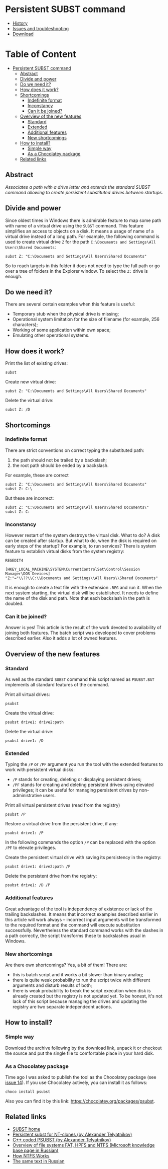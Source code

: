 # Persistent SUBST command #

* [History](History.md)
* [Issues and troubleshooting](IssuesAndTroubleshooting.md)
* [Download](https://github.com/ildar-shaimordanov/psubst/releases)

<!-- md-toc-begin -->
# Table of Content
* [Persistent SUBST command](#persistent-subst-command)
  * [Abstract](#abstract)
  * [Divide and power](#divide-and-power)
  * [Do we need it?](#do-we-need-it)
  * [How does it work?](#how-does-it-work)
  * [Shortcomings](#shortcomings)
    * [Indefinite format](#indefinite-format)
    * [Inconstancy](#inconstancy)
    * [Can it be joined?](#can-it-be-joined)
  * [Overview of the new features](#overview-of-the-new-features)
    * [Standard](#standard)
    * [Extended](#extended)
    * [Additional features](#additional-features)
    * [New shortcomings](#new-shortcomings)
  * [How to install?](#how-to-install)
    * [Simple way](#simple-way)
    * [As a Chocolatey package](#as-a-chocolatey-package)
  * [Related links](#related-links)
<!-- md-toc-end -->

## Abstract ##

_Associates a path with a drive letter and extends the standard SUBST command allowing to create persistent substituted drives between startups._

## Divide and power ##

Since oldest times in Windows there is admirable feature to map some path with name of a virtual drive using the `SUBST` command. This feature simplifies an access to objects on a disk. It means a usage of name of a virtual drive instead of a long path. For example, the following command is used to create virtual drive `Z` for the path `C:\Documents and Settings\All Users\Shared Documents`:

```
subst Z: "C:\Documents and Settings\All Users\Shared Documents"
```

So to reach targets in this folder it does not need to type the full path or go over a tree of folders in the Explorer window. To select the `Z:` drive is enough.

## Do we need it? ##

There are several certain examples when this feature is useful:

* Temporary stub when the physical drive is missing;
* Operational system limitation for the size of filename (for example, 256 characters);
* Working of some application within own space;
* Emulating other operational systems.

## How does it work? ##

Print the list of existing drives:

```
subst
```

Create new virtual drive:

```
subst Z: "C:\Documents and Settings\All Users\Shared Documents"
```

Delete the virtual drive:

```
subst Z: /D
```

## Shortcomings ##

### Indefinite format ###

There are strict conventions on correct typing the substituted path:

1. the path should not be trailed by a backslash;
1. the root path should be ended by a backslash.

For example, these are correct

```
subst Z: "C:\Documents and Settings\All Users\Shared Documents"
subst Z: C:\
```

But these are incorrect:

```
subst Z: "C:\Documents and Settings\All Users\Shared Documents\"
subst Z: C:
```

### Inconstancy ###

However restart of the system destroys the virtual disk. What to do? A disk can be created after startup. But what to do, when the disk is required on early steps of the startup? For example, to run services? There is system feature to establish virtual disks from the system registry:

```
REGEDIT4

[HKEY_LOCAL_MACHINE\SYSTEM\CurrentControlSet\Control\Session Manager\DOS Devices]
"Z:"="\\??\\C:\\Documents and Settings\\All Users\\Shared Documents"
```

It is enough to create a text file with the extension `.REG` and run it. When the next system starting, the virtual disk will be established. It needs to define the name of the disk and path. Note that each backslash in the path is doubled.

### Can it be joined? ###

Answer is yes! This article is the result of the work devoted to availability of joining both features. The batch script was developed to cover problems described earlier. Also it adds a lot of owned features.

## Overview of the new features ##

### Standard ###

As well as the standard `SUBST` command this script named as `PSUBST.BAT` implements all standard features of the command.

Print all virtual drives:

```
psubst
```

Create the virtual drive:

```
psubst drive1: drive2:path
```

Delete the virtual drive:

```
psubst drive1: /D
```

### Extended ###

Typing the `/P` or `/PF` argument you run the tool with the extended features to work with persistent virtual disks:

* `/P` stands for creating, deleting or displaying persistent drives;
* `/PF` stands for creating and deleting persistent drives using elevated privileges; it can be useful for managing persistent drives by non-administrative users.

Print all virtual persistent drives (read from the registry)

```
psubst /P
```

Restore a virtual drive from the persistent drive, if any:

```
psubst drive1: /P
```

In the following commands the option `/P` can be replaced with the option `/PF` to elevate privileges.

Create the persistent virtual drive with saving its persistency in the registry:

```
psubst drive1: drive2:path /P
```

Delete the persistent drive from the registry:

```
psubst drive1: /D /P
```

### Additional features ###

Great advantage of the tool is independency of existence or lack of the trailing backslashes. It means that incorrect examples described earlier in this article will work always – incorrect input arguments will be transformed to the required format and the command will execute substitution successfully. Nevertheless the standard command works with the slashes in a path correctly, the script transforms these to backslashes usual in Windows.

### New shortcomings ###

Are there own shortcomings? Yes, a bit of them! There are:

* this is batch script and it works a bit slower than binary analog;
* there is quite weak probability to run the script twice with different arguments and disturb results of both;
* there is weak probability to break the script execution when disk is already created but the registry is not updated yet. To be honest, it's not lack of this script because managing the drives and updating the registry are two separate independednt actions.

## How to install? ##

### Simple way ###

Download the archive following by the download link, unpack it or checkout the source and put the single file to comfortable place in your hard disk.

### As a Chocolatey package ###

Time ago I was asked to publish the tool as the Chocolatey package (see [issue 14](https://github.com/ildar-shaimordanov/psubst/issues/14)). If you use Chocolatey actively, you can install it as follows:

```
choco install psubst
```

Also you can find it by this link: https://chocolatey.org/packages/psubst.

## Related links ##

* [SUBST home](http://technet.microsoft.com/en-us/library/bb491006.aspx)
* [Persistent subst for NT-clones (by Alexander Telyatnikov)](http://alter.org.ua/en/docs/win/persist_subst/)
* [C++ coded PSUBST (by Alexander Telyatnikov)](http://alter.org.ua/en/soft/win/psubst/)
* [Overview of file systems FAT, HPFS and NTFS (Microsoft knowledge base page in Russian)](http://support.microsoft.com/kb/100108)
* [How NTFS Works](http://technet.microsoft.com/en-us/library/cc781134.aspx)
* [The same text in Russian](http://debugger.ru/articles/psubst)
